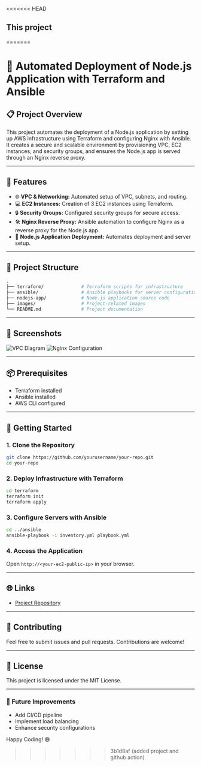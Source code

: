 <<<<<<< HEAD
## This project
=======
# 🚀 Automated Deployment of Node.js Application with Terraform and Ansible

## 📋 Project Overview
This project automates the deployment of a Node.js application by setting up AWS infrastructure using Terraform and configuring Nginx with Ansible. It creates a secure and scalable environment by provisioning VPC, EC2 instances, and security groups, and ensures the Node.js app is served through an Nginx reverse proxy.

---

## 🧰 Features
- 🌐 **VPC & Networking:** Automated setup of VPC, subnets, and routing.
- 💻 **EC2 Instances:** Creation of 3 EC2 instances using Terraform.
- 🔒 **Security Groups:** Configured security groups for secure access.
- 🛠️ **Nginx Reverse Proxy:** Ansible automation to configure Nginx as a reverse proxy for the Node.js app.
- 🚀 **Node.js Application Deployment:** Automates deployment and server setup.

---

## 📂 Project Structure
```bash
.
├── terraform/              # Terraform scripts for infrastructure
├── ansible/                # Ansible playbooks for server configuration
├── nodejs-app/             # Node.js application source code
├── images/                 # Project-related images
└── README.md               # Project documentation
```

---

## 📸 Screenshots
![VPC Diagram](images/vpc_diagram.png)
![Nginx Configuration](images/nginx_config.png)

---

## 📦 Prerequisites
- Terraform installed
- Ansible installed
- AWS CLI configured

---

## 🚀 Getting Started
### 1. Clone the Repository
```bash
git clone https://github.com/yourusername/your-repo.git
cd your-repo
```

### 2. Deploy Infrastructure with Terraform
```bash
cd terraform
terraform init
terraform apply
```

### 3. Configure Servers with Ansible
```bash
cd ../ansible
ansible-playbook -i inventory.yml playbook.yml
```

### 4. Access the Application
Open `http://<your-ec2-public-ip>` in your browser.

---

## 🌐 Links
- [Project Repository](https://github.com/yourusername/your-repo)

---

## 🤝 Contributing
Feel free to submit issues and pull requests. Contributions are welcome!

---

## 📄 License
This project is licensed under the MIT License.

---

### 🎯 Future Improvements
- Add CI/CD pipeline
- Implement load balancing
- Enhance security configurations

Happy Coding! 😄
>>>>>>> 3b1d8af (added project and github action)
